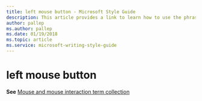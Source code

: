 ```yaml
---
title: left mouse button - Microsoft Style Guide
description: This article provides a link to learn how to use the phrase left mouse button in Microsoft documents.
author: pallep
ms.author: pallep
ms.date: 01/19/2018
ms.topic: article
ms.service: microsoft-writing-style-guide
---
```


# left mouse button

**See** [Mouse and mouse interaction term collection](~/a-z-word-list-term-collections/term-collections/mouse-mouse-interaction-terms.md)
